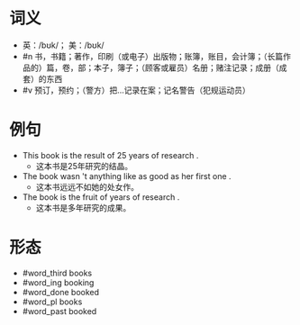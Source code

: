 # 词义
- 英：/bʊk/； 美：/bʊk/
- #n 书，书籍；著作，印刷（或电子）出版物；账簿，账目，会计簿；（长篇作品的）篇，卷，部；本子，簿子；（顾客或雇员）名册；赌注记录；成册（成套）的东西
- #v 预订，预约；（警方）把...记录在案；记名警告（犯规运动员）
# 例句
- This book is the result of 25 years of research .
	- 这本书是25年研究的结晶。
- The book wasn 't anything like as good as her first one .
	- 这本书远远不如她的处女作。
- The book is the fruit of years of research .
	- 这本书是多年研究的成果。
# 形态
- #word_third books
- #word_ing booking
- #word_done booked
- #word_pl books
- #word_past booked
